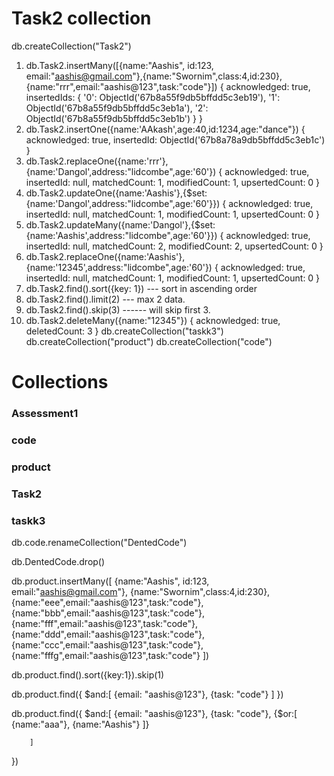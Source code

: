 
<!-- collection Task2 -->
# Task2 collection 
db.createCollection("Task2")
1. db.Task2.insertMany([{name:"Aashis", id:123, email:"aashis@gmail.com"},{name:"Swornim",class:4,id:230},{name:"rrr",email:"aashis@123",task:"code"}])
        {
        acknowledged: true,
        insertedIds: {
            '0': ObjectId('67b8a55f9db5bffdd5c3eb19'),
            '1': ObjectId('67b8a55f9db5bffdd5c3eb1a'),
            '2': ObjectId('67b8a55f9db5bffdd5c3eb1b')
        }
        }
2. db.Task2.insertOne({name:'AAkash',age:40,id:1234,age:"dance"})
    {
    acknowledged: true,
    insertedId: ObjectId('67b8a78a9db5bffdd5c3eb1c')
    }
3. db.Task2.replaceOne({name:'rrr'},{name:'Dangol',address:"lidcombe",age:'60'})
    {
    acknowledged: true,
    insertedId: null,
    matchedCount: 1,
    modifiedCount: 1,
    upsertedCount: 0
    }
4. db.Task2.updateOne({name:'Aashis'},{$set: {name:'Dangol',address:"lidcombe",age:'60'}})
    {
    acknowledged: true,
    insertedId: null,
    matchedCount: 1,
    modifiedCount: 1,
    upsertedCount: 0
    }
5. db.Task2.updateMany({name:'Dangol'},{$set: {name:'Aashis',address:"lidcombe",age:'60'}})
    {
    acknowledged: true,
    insertedId: null,
    matchedCount: 2,
    modifiedCount: 2,
    upsertedCount: 0
    }
6. db.Task2.replaceOne({name:'Aashis'}, {name:'12345',address:"lidcombe",age:'60'})
        {
        acknowledged: true,
        insertedId: null,
        matchedCount: 1,
        modifiedCount: 1,
        upsertedCount: 0
        }
7. db.Task2.find().sort({key: 1}) --- sort in ascending order
8. db.Task2.find().limit(2) --- max 2 data.
9. db.Task2.find().skip(3) ------ will skip first 3.
10. db.Task2.deleteMany({name:"12345"})
        {
        acknowledged: true,
        deletedCount: 3
        }
        <!-- make sollection  -->
db.createCollection("taskk3") 
db.createCollection("product")
db.createCollection("code")
<!-- Result -->
# Collections 
### Assessment1
### code
### product
### Task2
### taskk3
<!-- will rename the collection  -->
db.code.renameCollection("DentedCode")
<!-- delete collection  -->
db.DentedCode.drop()

<!-- more nested queries -->
db.product.insertMany([
	{name:"Aashis", id:123, email:"aashis@gmail.com"},
	{name:"Swornim",class:4,id:230},
	{name:"eee",email:"aashis@123",task:"code"},
	{name:"bbb",email:"aashis@123",task:"code"},
	{name:"fff",email:"aashis@123",task:"code"},
	{name:"ddd",email:"aashis@123",task:"code"},
	{name:"ccc",email:"aashis@123",task:"code"},
	{name:"fffg",email:"aashis@123",task:"code"}
])
<!-- sort according to id -->
db.product.find().sort({key:1}).skip(1)

<!-- $and will check the condition  -->
db.product.find({
    $and:[
        {email: "aashis@123"},
        {task: "code"}
    ]
})
<!-- $or will combine conditions one must be true  -->

db.product.find({
    $and:[
            {email: "aashis@123"},
            {task: "code"},
        {$or:[
                {name:"aaa"},
                {name:"Aashis"}
            ]}

        ]   
})